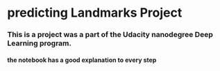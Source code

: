 # predicting Landmarks Project
### This is a project was a part of the Udacity nanodegree Deep Learning program.

#### the notebook has a good explanation to every step
